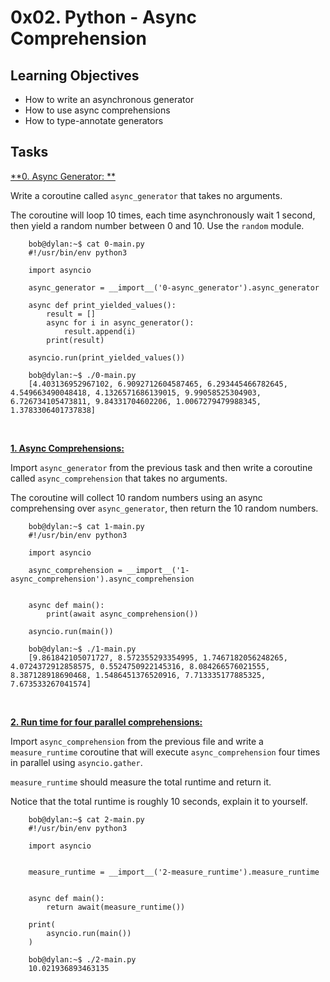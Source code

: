 # 0x02. Python - Async Comprehension

## Learning Objectives

- How to write an asynchronous generator
- How to use async comprehensions
- How to type-annotate generators

## Tasks

[**0. Async Generator: **](https://github.com/dianaparr/holbertonschool-web_back_end/blob/main/0x02-python_async_comprehension/0-async_generator.py)

Write a coroutine called `async_generator` that takes no arguments.

The coroutine will loop 10 times, each time asynchronously wait 1 second, then yield a random number between 0 and 10. Use the `random` module.

        bob@dylan:~$ cat 0-main.py
        #!/usr/bin/env python3

        import asyncio

        async_generator = __import__('0-async_generator').async_generator

        async def print_yielded_values():
            result = []
            async for i in async_generator():
                result.append(i)
            print(result)

        asyncio.run(print_yielded_values())

        bob@dylan:~$ ./0-main.py
        [4.403136952967102, 6.9092712604587465, 6.293445466782645, 4.549663490048418, 4.1326571686139015, 9.99058525304903, 6.726734105473811, 9.84331704602206, 1.0067279479988345, 1.3783306401737838]

<br/>

[**1. Async Comprehensions:**](https://github.com/dianaparr/holbertonschool-web_back_end/blob/main/0x02-python_async_comprehension/1-async_comprehension.py)

Import `async_generator` from the previous task and then write a coroutine called `async_comprehension` that takes no arguments.

The coroutine will collect 10 random numbers using an async comprehensing over `async_generator`, then return the 10 random numbers.

        bob@dylan:~$ cat 1-main.py
        #!/usr/bin/env python3

        import asyncio

        async_comprehension = __import__('1-async_comprehension').async_comprehension


        async def main():
            print(await async_comprehension())

        asyncio.run(main())

        bob@dylan:~$ ./1-main.py
        [9.861842105071727, 8.572355293354995, 1.7467182056248265, 4.0724372912858575, 0.5524750922145316, 8.084266576021555, 8.387128918690468, 1.5486451376520916, 7.713335177885325, 7.673533267041574]

<br />

[**2. Run time for four parallel comprehensions:**](https://github.com/dianaparr/holbertonschool-web_back_end/blob/main/0x02-python_async_comprehension/2-measure_runtime.py)

Import `async_comprehension` from the previous file and write a `measure_runtime` coroutine that will execute `async_comprehension` four times in parallel using `asyncio.gather`.

`measure_runtime` should measure the total runtime and return it.

Notice that the total runtime is roughly 10 seconds, explain it to yourself.

        bob@dylan:~$ cat 2-main.py
        #!/usr/bin/env python3

        import asyncio


        measure_runtime = __import__('2-measure_runtime').measure_runtime


        async def main():
            return await(measure_runtime())

        print(
            asyncio.run(main())
        )

        bob@dylan:~$ ./2-main.py
        10.021936893463135
